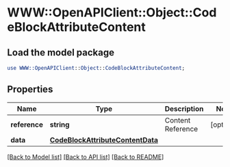 # WWW::OpenAPIClient::Object::CodeBlockAttributeContent

## Load the model package
```perl
use WWW::OpenAPIClient::Object::CodeBlockAttributeContent;
```

## Properties
Name | Type | Description | Notes
------------ | ------------- | ------------- | -------------
**reference** | **string** | Content Reference | [optional] 
**data** | [**CodeBlockAttributeContentData**](CodeBlockAttributeContentData.md) |  | 

[[Back to Model list]](../README.md#documentation-for-models) [[Back to API list]](../README.md#documentation-for-api-endpoints) [[Back to README]](../README.md)


